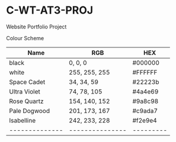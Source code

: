 # C-WT-AT3-PROJ
Website Portfolio Project


Colour Scheme

| Name         | RGB           | HEX     |
|--------------|-------------- |---------|
| black        | 0, 0, 0       | #000000 |
| white        | 255, 255, 255 | #FFFFFF |
| Space Cadet  | 34, 34, 59    | #22223b |
| Ultra Violet | 74, 78, 105   | #4a4e69 |
| Rose Quartz  | 154, 140, 152 | #9a8c98 |
| Pale Dogwood | 201, 173, 167 | #c9ada7 |
| Isabelline   | 242, 233, 228 | #f2e9e4 |
|--------------|---------------|---------|